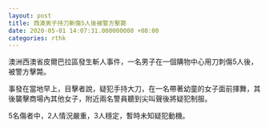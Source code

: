 ```yaml
---
layout: post
title: 西澳男子持刀斬傷5人後被警方擊斃
date: 2020-05-01 14:07:31.000000000 +08:00
categories: rthk
---
```


澳洲西澳省皮爾巴拉區發生斬人事件，一名男子在一個購物中心用刀刺傷5人後，被警方擊斃。

事發在當地早上，目擊者說，疑犯手持大刀，在一名帶著幼童的女子面前揮舞，其後襲擊商場內其他女子，附近兩名警員聽到尖叫聲後將疑犯制服。

5名傷者中，2人情況嚴重，3人穩定，暫時未知疑犯動機。
